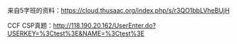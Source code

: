 来自5字班的资料：https://cloud.thusaac.org/index.php/s/r3QO1bbLVheBUjH

CCF CSP真题：http://118.190.20.162/UserEnter.do?USERKEY=%3Ctest%3E&NAME=%3Ctest%3E
